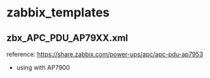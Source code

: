 # zabbix_templates

## zbx_APC_PDU_AP79XX.xml

reference: https://share.zabbix.com/power-ups/apc/apc-pdu-ap7953

- using with AP7900
